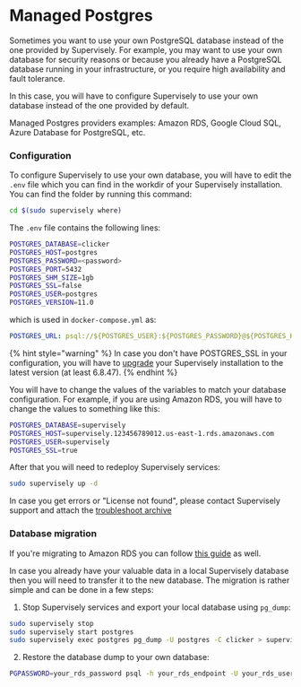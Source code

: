 # Managed Postgres

Sometimes you want to use your own PostgreSQL database instead of the one provided by Supervisely. For example, you may want to use your own database for security reasons or because you already have a PostgreSQL database running in your infrastructure, or you require high availability and fault tolerance.

In this case, you will have to configure Supervisely to use your own database instead of the one provided by default.

Managed Postgres providers examples: Amazon RDS, Google Cloud SQL, Azure Database for PostgreSQL, etc.

### Configuration

To configure Supervisely to use your own database, you will have to edit the `.env` file which you can find in the workdir of your Supervisely installation. You can find the folder by running this command:

```bash
cd $(sudo supervisely where)
```

The `.env` file contains the following lines:

```bash
POSTGRES_DATABASE=clicker
POSTGRES_HOST=postgres
POSTGRES_PASSWORD=<password>
POSTGRES_PORT=5432
POSTGRES_SHM_SIZE=1gb
POSTGRES_SSL=false
POSTGRES_USER=postgres
POSTGRES_VERSION=11.0
```

which is used in `docker-compose.yml` as:

```yaml
POSTGRES_URL: psql://${POSTGRES_USER}:${POSTGRES_PASSWORD}@${POSTGRES_HOST}:${POSTGRES_PORT}/${POSTGRES_DATABASE}
```

{% hint style="warning" %}
In case you don't have POSTGRES_SSL in your configuration, you will have to [upgrade](../update/upgrade.md) your Supervisely installation to the latest version (at least 6.8.47).
{% endhint %}

You will have to change the values of the variables to match your database configuration. For example, if you are using Amazon RDS, you will have to change the values to something like this:

```bash
POSTGRES_DATABASE=supervisely
POSTGRES_HOST=supervisely.123456789012.us-east-1.rds.amazonaws.com
POSTGRES_USER=supervisely
POSTGRES_SSL=true
```

After that you will need to redeploy Supervisely services:

```bash
sudo supervisely up -d
```

In case you get errors or "License not found", please contact Supervisely support and attach the [troubleshoot archive](../troubleshoot/generating_ts_archive.md)

### Database migration

If you're migrating to Amazon RDS you can follow [this guide](https://docs.aws.amazon.com/dms/latest/sbs/chap-manageddatabases.postgresql-rds-postgresql-full-load-pd_dump.html) as well.

In case you already have your valuable data in a local Supervisely database then you will need to transfer it to the new database. The migration is rather simple and can be done in a few steps:

1. Stop Supervisely services and export your local database using `pg_dump`:

```bash
sudo supervisely stop
sudo supervisely start postgres
sudo supervisely exec postgres pg_dump -U postgres -C clicker > supervisely_postgres_dump.sql
```

2. Restore the database dump to your own database:

```bash
PGPASSWORD=your_rds_password psql -h your_rds_endpoint -U your_rds_username -d your_rds_db_name -f /path/to/host/supervisely_postgres_dump.sql
```
